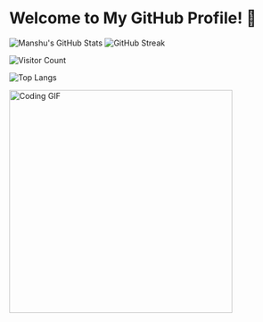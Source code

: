 # Welcome to My GitHub Profile! 👋

![Manshu's GitHub Stats](https://github-readme-stats.vercel.app/api?username=ManshuSengar&show_icons=true&theme=radical)    ![GitHub Streak](https://streak-stats.demolab.com?user=ManshuSengar&theme=highcontrast&hide_border=true)

![Visitor Count](https://komarev.com/ghpvc/?username=ManshuSengar&color=blue&style=flat-square)

![Top Langs](https://github-readme-stats.vercel.app/api/top-langs/?username=ManshuSengar&layout=compact&theme=tokyonight)

<img src="https://media.giphy.com/media/LmNwrBhejkK9EFP504/giphy.gif" width="400" alt="Coding GIF">
